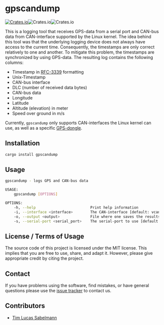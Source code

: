 # gpscandump

[![Crates.io](https://img.shields.io/crates/l/gpscandump)](https://crates.io/crates/gpscandump)![Crates.io](https://img.shields.io/crates/l/gpscandump)![Crates.io](https://img.shields.io/crates/d/gpscandump)

This is a logging tool that receives GPS-data from a serial port and CAN-bus data from CAN-interface supported by the Linux kernel. The idea behind this tool was that the underlying logging device does not always have access to the current time. Consequently, the timestamps are only correct relatively to one and another. To mitigate this problem, the timestamps are synchronized by using GPS-data. The resulting log contains the following columns:

- Timestamp in [RFC-3339](https://datatracker.ietf.org/doc/html/rfc3339) formatting
- Unix-Timestamp
- CAN-bus interface
- DLC (number of received data bytes)
- CAN-bus data
- Longitude
- Latitude
- Altitude (elevation) in meter
- Speed over ground in m/s

Currently, `gpscandump` only supports CAN-interfaces the Linux kernel can use, as well as a specific [GPS-dongle](https://www.globalsat.com.tw/en/product-199952/Cable-GPS-with-USB-interface-SiRF-Star-IV-BU-353S4.html).

## Installation

```bash
cargo install gpscandump
```

## Usage

```bash
gpscandump - logs GPS and CAN-bus data 

USAGE:
    gpscandump [OPTIONS]

OPTIONS:
    -h, --help                         Print help information
    -i, --interface <interface>        The CAN-interface [default: vcan0]
    -o, --output <output>              File where one saves the results [default: log.csv]
    -s, --serial-port <serial_port>    The serial-port to use [default: /dev/ttyUSB0]
```

## License / Terms of Usage

The source code of this project is licensed under the MIT license. This implies that you are free to use, share, and adapt it. However, please give appropriate credit by citing the project.

## Contact

If you have problems using the software, find mistakes, or have general questions please use the [issue tracker](https://github.com/tsabelmann/gpscandump-rs/issues) to contact us.

## Contributors

- [Tim Lucas Sabelmann](https://github.com/tsabelmann)
